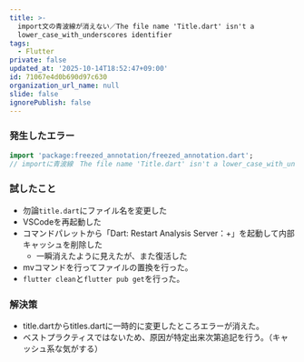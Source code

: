```yaml
---
title: >-
  import文の青波線が消えない／The file name 'Title.dart' isn't a
  lower_case_with_underscores identifier
tags:
  - Flutter
private: false
updated_at: '2025-10-14T18:52:47+09:00'
id: 71067e4d0b690d97c630
organization_url_name: null
slide: false
ignorePublish: false
---
```

### 発生したエラー

```title.dart
import 'package:freezed_annotation/freezed_annotation.dart';
// importに青波線　The file name 'Title.dart' isn't a lower_case_with_underscores identifier
```

### 試したこと
* 勿論`title.dart`にファイル名を変更した
* VSCodeを再起動した
* コマンドパレットから「Dart: Restart Analysis Server：+」を起動して内部キャッシュを削除した
    * 一瞬消えたように見えたが、また復活した
* mvコマンドを行ってファイルの置換を行った。
* `flutter clean`と`flutter pub get`を行った。

### 解決策
* title.dartからtitles.dartに一時的に変更したところエラーが消えた。
* ベストプラクティスではないため、原因が特定出来次第追記を行う。（キャッシュ系な気がする）
